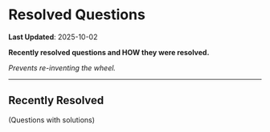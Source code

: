 # Resolved Questions

**Last Updated**: 2025-10-02

**Recently resolved questions and HOW they were resolved.**

*Prevents re-inventing the wheel.*

---

## Recently Resolved

(Questions with solutions)
